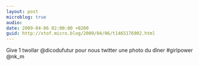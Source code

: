 ```yaml
---
layout: post
microblog: true
audio: 
date: 2009-04-06 02:00:00 +0200
guid: http://xtof.micro.blog/2009/04/06/t1465176902.html
---
```

Give 1 twollar @dicodufutur pour nous twitter une photo du dîner #girlpower @nk_m
